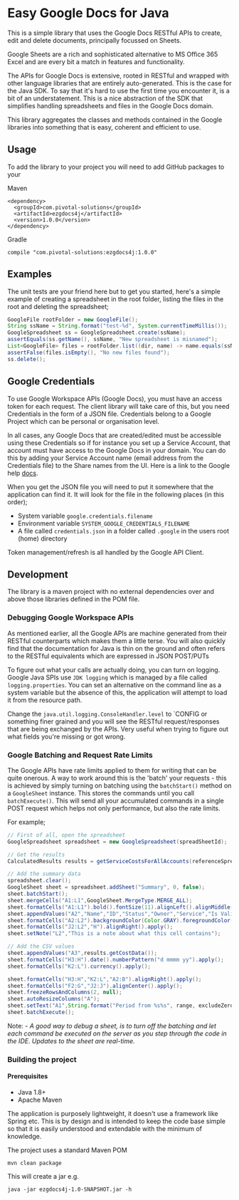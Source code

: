 # Easy Google Docs for Java
This is a simple library that uses the Google Docs RESTful APIs to create,
edit and delete documents, principally focussed on Sheets.

Google Sheets are a rich and sophisticated alternative to MS Office 365 Excel and
are every bit a match in features and functionality.

The APIs for Google Docs is extensive, rooted in RESTful and wrapped with other language
libraries that are entirely auto-generated. This is the case for the Java SDK.
To say that it's hard to use the first time you encounter it, is a bit of an understatement.
This is a nice abstraction of the SDK that simplifies handling spreadsheets
and files in the Google Docs domain.

This library aggregates the classes and methods contained in the Google libraries into
something that is easy, coherent and efficient to use.

## Usage
To add the library to your project you will need to add GitHub packages
to your 

Maven
```
<dependency>
  <groupId>com.pivotal-solutions</groupId>
  <artifactId>ezgdocs4j</artifactId>
  <version>1.0.0</version>
</dependency>
```
Gradle
```
compile "com.pivotal-solutions:ezgdocs4j:1.0.0"
```

## Examples
The unit tests are your friend here but to get you started, here's a
simple example of creating a spreadsheet in the root folder, listing
the files in the root and deleting the spreadsheet;
```java
GoogleFile rootFolder = new GoogleFile();
String ssName = String.format("test-%d", System.currentTimeMillis());
GoogleSpreadsheet ss = GoogleSpreadsheet.create(ssName);
assertEquals(ss.getName(), ssName, "New spreadsheet is misnamed");
List<GoogleFile> files = rootFolder.list((dir, name) -> name.equals(ssName));
assertFalse(files.isEmpty(), "No new files found");
ss.delete();
```

## Google Credentials
To use Google Workspace APIs (Google Docs), you must have an access token for each request. The client
library will take care of this, but you need Credentials in the form of a JSON file. Credentials belong
to a Google Project which can be personal or organisation level. 

In all cases, any Google Docs that are created/edited must be accessible using these Credentials so if for
instance you set up a Service Account, that account must have access to the Google Docs in your domain.
You can do this by adding your Service Account name (email address from the Credentials file) to the Share 
names from the UI.
Here is a link to the Google help [docs](https://developers.google.com/workspace/guides/manage-credentials).

When you get the JSON file you will need to put it somewhere that the application can find it.
It will look for the file in the following places (in this order);
- System variable `google.credentials.filename` 
- Environment variable `SYSTEM_GOOGLE_CREDENTIALS_FILENAME`
- A file called `credentials.json` in a folder called `.google` in the users root (home) directory

Token management/refresh is all handled by the Google API Client.

## Development
The library is a maven project with no external dependencies over and above those libraries defined
in the POM file.

### Debugging Google Workspace APIs
As mentioned earlier, all the Google APIs are machine generated from their RESTful counterparts which makes
them a little terse. You will also quickly find that the documentation for Java is thin on the ground
and often refers to the RESTful equivalents which are expressed in JSON POST/PUTs

To figure out what your calls are actually doing, you can turn on logging.
Google Java SPIs use `JDK logging` which is managed by a file called `logging.properties`. You can set an alternative
on the command line as a system variable but the absence of this, the application will attempt to load it
from the resource path.

Change the `java.util.logging.ConsoleHandler.level` to `CONFIG or something finer grained and you will see the
RESTful request/responses that are being exchanged by the APIs.  Very useful when trying to figure out what
fields you're missing or got wrong.

### Google Batching and Request Rate Limits
The Google APIs have rate limits applied to them for writing that can be quite onerous.
A way to work around this is the 'batch' your requests - this is achieved by simply turning on batching using the
`batchStart()` method on a `GoogleSheet` instance. This stores the commands until you call `batchExecute()`.
This will send all your accumulated commands in a single POST request which helps not only performance, but also
the rate limits.

For example;

```java
// First of all, open the spreadsheet
GoogleSpreadsheet spreadsheet = new GoogleSpreadsheet(spreadSheetId);

// Get the results
CalculatedResults results = getServiceCostsForAllAccounts(referenceSpreadSheetId, range, excludeZero, statuses);

// Add the summary data
spreadsheet.clear();
GoogleSheet sheet = spreadsheet.addSheet("Summary", 0, false);
sheet.batchStart();
sheet.mergeCells("A1:L1",GoogleSheet.MergeType.MERGE_ALL);
sheet.formatCells("A1:L1").bold().fontSize(11).alignLeft().alignMiddle().alignLeft().apply();
sheet.appendValues("A2","Name","ID","Status","Owner","Service","Is Valid?","Type","Date","Month","Recurring","Cost","Adjusted Cost");
sheet.formatCells("A2:L2").backgroundColor(Color.GRAY).foregroundColor(Color.WHITE).bold().apply();
sheet.formatCells("J2:L2","H").alignRight().apply();
sheet.setNote("L2","This is a note about what this cell contains");

// Add the CSV values
sheet.appendValues("A3",results.getCostData());
sheet.formatCells("H3:H").date().numberPattern("d mmmm yy").apply();
sheet.formatCells("K2:L").currency().apply();

sheet.formatCells("H3:H","K2:L","A2:B").alignRight().apply();
sheet.formatCells("F2:G","J2:J").alignCenter().apply();
sheet.freezeRowsAndColumns(2, null);
sheet.autoResizeColumns("A");
sheet.setText("A1",String.format("Period from %s%s", range, excludeZero ?" (Excludes costs below 1 cent)":""));
sheet.batchExecute();
```

Note: - *A good way to debug a sheet, is to turn off the batching and let each command be executed on the server
as you step through the code in the IDE. Updates to the sheet are real-time.*

### Building the project
#### Prerequisites
- Java 1.8+
- Apache Maven

The application is purposely lightweight, it doesn't use a framework like Spring etc. This
is by design and is intended to keep the code base simple so that it is
easily understood and extendable with the minimum of knowledge.

The project uses a standard Maven POM
```
mvn clean package
```
This will create a jar e.g.
```
java -jar ezgdocs4j-1.0-SNAPSHOT.jar -h
```


